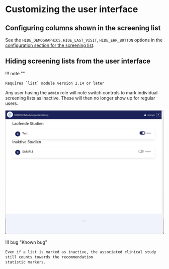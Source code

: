 # Customizing the user interface

## Configuring columns shown in the screening list

See the `HIDE_DEMOGRAPHICS`, `HIDE_LAST_VISIT`, `HIDE_EHR_BUTTON` options in the
[configuration section for the screening list](./options.md#screening-list).

## Hiding screening lists from the user interface

!!! note ""

    Requires `list` module version 2.14 or later

Any user having the `admin` role will note switch controls to mark individual screening lists as inactive.
These will then no longer show up for regular users.

![Screening List overview with active and inactive studies](../_img/customize-ui/list-active-inactive-studies.png)

!!! bug "Known bug"

    Even if a list is marked as inactive, the associated clinical study still counts towards the recommendation
    statistic markers.
